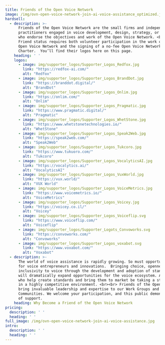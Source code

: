 ```yaml
---
title: Friends of the Open Voice Network
image: /img/ovn-open-voice-network-join-ai-voice-assistance_optimized.jpg
hardsell:
  - description: >-
      Friends of the Open Voice Network are the small firms and independent
      practitioners engaged in voice development, design, strategy, or testing
      who endorse the objectives and work of the Open Voice Network. <br><br>
      Friend status requires both volunteer participation in the work of the
      Open Voice Network and the signing of a no-fee Open Voice Network Friend
      Charter.  You’ll find their logos here on this page.
    heading: ' '
    logos:
      - image: img/supporter_logos/Supporter_Logos_Redfox.jpg
        link: "https://redfox-ai.com/"
        alt: "Redfox"
      - image: img/supporter_logos/Supporter_Logos_BrandDot.jpg
        link: "https://branddot.digital/"
        alt: "BrandDot"
      - image: img/supporter_logos/Supporter_Logos_Onlim.jpg
        link: "https://onlim.com/"
        alt: "Onlim"
      - image: img/supporter_logos/Supporter_Logos_Pragmatic.jpg
        link: "https://www.pragmatic.digital/"
        alt: "Pragmatic"
      - image: img/supporter_logos/Supporter_Logos_WhetStone.jpg
        link: "https://www.whetstonetechnologies.io/"
        alt: "WhetStone"
      - image: img/supporter_logos/Supporter_Logos_Speak2Web.jpg
        link: "https://speak2web.com/"
        alt: "Speak2Web"
      - image: img/supporter_logos/Supporter_Logos_Tukcoro.jpg
        link: "https://www.tukuoro.com/"
        alt: "Tukcoro"
      - image: img/supporter_logos/Supporter_Logos_VocalyticsAI.jpg
        link: "https://vocalytics.ai/"
        alt: "VocalyticsAI"
      - image: img/supporter_logos/Supporter_Logos_VuxWorld.jpg
        link: "https://vux.world/"
        alt: "VUX World"
      - image: img/supporter_logos/Supporter_Logos_VoiceMetrics.jpg
        link: "https://www.voicemetrics.io/"
        alt: "VoiceMetrics"
      - image: img/supporter_logos/Supporter_Logos_Voicey.jpg
        link: "https://voicey.co.il/"
        alt: "Voicey"
      - image: img/supporter_logos/Supporter_Logos_Voiceflip.svg
        link: "https://www.voiceflip.com/"
        alt: "Voiceflip"
      - image: img/supporter_logos/Supporter_Logots_Convoworks.svg
        link: "https://convoworks.com/"
        alt: "Convoworks"
      - image: img/supporter_logos/Supporter_Logos_voxabot.svg
        link: "https://www.voxabot.com/"
        alt: "Voxabot"
  - description: >-
      The world of voice assistance is rapidly growing. So must opportunities
      for voice entrepreneurs and innovations.  Bringing choice, openness, and
      inclusivity to voice through the development and adoption of standards
      will dramatically expand opportunities for the voice ecosystem. And those
      who help create standards and bring them to market be taking a step ahead
      in a highly competitive environment. <br><br> Friends of the Open Voice Network today
      bring invaluable leadership and expertise to our Work Groups and
      Communities. We welcome your participation, and this public demonstration
      of support.
    heading: Why Become a Friend of the Open Voice Network
pricing:
  description: ' '
  heading: ' '
full_image: /img/ovn-open-voice-network-join-ai-voice-assistance.jpg
intro:
  description: ' '
  heading: ' '
---
```


